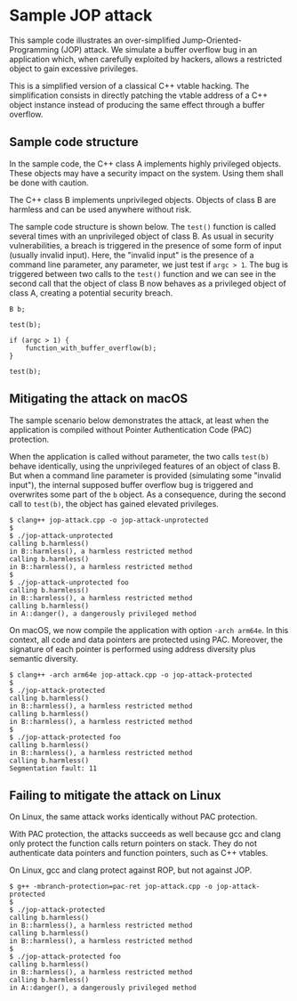# Sample JOP attack

This sample code illustrates an over-simplified Jump-Oriented-Programming (JOP)
attack. We simulate a buffer overflow bug in an application which, when carefully
exploited by hackers, allows a restricted object to gain excessive privileges.

This is a simplified version of a classical C++ vtable hacking. The simplification
consists in directly patching the vtable address of a C++ object instance instead
of producing the same effect through a buffer overflow.

## Sample code structure

In the sample code, the C++ class A implements highly privileged objects. These
objects may have a security impact on the system. Using them shall be done with caution.

The C++ class B implements unprivileged objects. Objects of class B are harmless and
can be used anywhere without risk.

The sample code structure is shown below. The `test()` function is called several
times with an unprivileged object of class B. As usual in security vulnerabilities,
a breach is triggered in the presence of some form of input (usually invalid input).
Here, the "invalid input" is the presence of a command line parameter, any parameter,
we just test if `argc > 1`. The bug is triggered between two calls to the `test()`
function and we can see in the second call that the object of class B now behaves
as a privileged object of class A, creating a potential security breach.

~~~
B b;

test(b);

if (argc > 1) {
    function_with_buffer_overflow(b);
}

test(b);
~~~

## Mitigating the attack on macOS

The sample scenario below demonstrates the attack, at least when the application
is compiled without Pointer Authentication Code (PAC) protection.

When the application is called without parameter, the two calls `test(b)` behave
identically, using the unprivileged features of an object of class B. But when a
command line parameter is provided (simulating some "invalid input"), the internal
supposed buffer overflow bug is triggered and overwrites some part of the `b` object.
As a consequence, during the second call to `test(b)`, the object has gained
elevated privileges.

~~~
$ clang++ jop-attack.cpp -o jop-attack-unprotected
$
$ ./jop-attack-unprotected
calling b.harmless()
in B::harmless(), a harmless restricted method
calling b.harmless()
in B::harmless(), a harmless restricted method
$
$ ./jop-attack-unprotected foo
calling b.harmless()
in B::harmless(), a harmless restricted method
calling b.harmless()
in A::danger(), a dangerously privileged method
~~~

On macOS, we now compile the application with option `-arch arm64e`. In this context,
all code and data pointers are protected using PAC. Moreover, the signature of each
pointer is performed using address diversity plus semantic diversity. 

~~~
$ clang++ -arch arm64e jop-attack.cpp -o jop-attack-protected
$
$ ./jop-attack-protected
calling b.harmless()
in B::harmless(), a harmless restricted method
calling b.harmless()
in B::harmless(), a harmless restricted method
$
$ ./jop-attack-protected foo
calling b.harmless()
in B::harmless(), a harmless restricted method
calling b.harmless()
Segmentation fault: 11
~~~

## Failing to mitigate the attack on Linux

On Linux, the same attack works identically without PAC protection.

With PAC protection, the attacks succeeds as well because gcc and clang
only protect the function calls return pointers on stack. They do not
authenticate data pointers and function pointers, such as C++ vtables.

On Linux, gcc and clang protect against ROP, but not against JOP.

~~~
$ g++ -mbranch-protection=pac-ret jop-attack.cpp -o jop-attack-protected
$
$ ./jop-attack-protected
calling b.harmless()
in B::harmless(), a harmless restricted method
calling b.harmless()
in B::harmless(), a harmless restricted method
$
$ ./jop-attack-protected foo
calling b.harmless()
in B::harmless(), a harmless restricted method
calling b.harmless()
in A::danger(), a dangerously privileged method
~~~
